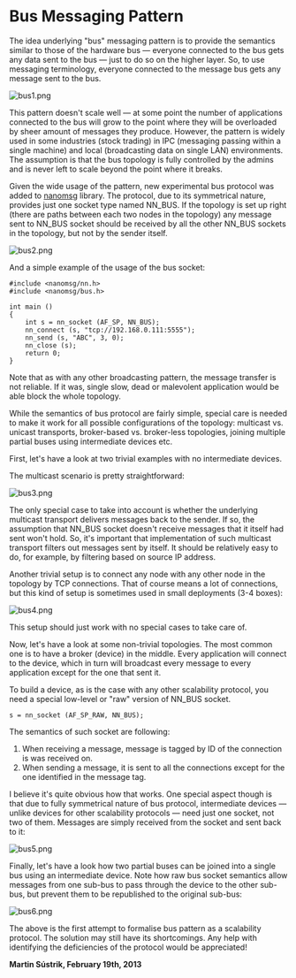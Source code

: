 # Bus Messaging Pattern



The idea underlying "bus" messaging pattern is to provide the semantics similar to those of the hardware bus — everyone connected to the bus gets any data sent to the bus — just to do so on the higher layer. So, to use messaging terminology, everyone connected to the message bus gets any message sent to the bus.

![bus1.png](http://250bpm.wdfiles.com/local--files/blog:17/bus1.png)

This pattern doesn't scale well — at some point the number of applications connected to the bus will grow to the point where they will be overloaded by sheer amount of messages they produce. However, the pattern is widely used in some industries (stock trading) in IPC (messaging passing within a single machine) and local (broadcasting data on single LAN) environments. The assumption is that the bus topology is fully controlled by the admins and is never left to scale beyond the point where it breaks.

Given the wide usage of the pattern, new experimental bus protocol was added to [nanomsg](http://nanomsg.org) library. The protocol, due to its symmetrical nature, provides just one socket type named NN\_BUS. If the topology is set up right (there are paths between each two nodes in the topology) any message sent to NN\_BUS socket should be received by all the other NN\_BUS sockets in the topology, but not by the sender itself.

![bus2.png](http://250bpm.wdfiles.com/local--files/blog:17/bus2.png)

And a simple example of the usage of the bus socket:

    #include <nanomsg/nn.h>
    #include <nanomsg/bus.h>
    
    int main ()
    {
        int s = nn_socket (AF_SP, NN_BUS);
        nn_connect (s, "tcp://192.168.0.111:5555");
        nn_send (s, "ABC", 3, 0);
        nn_close (s);
        return 0;
    }

Note that as with any other broadcasting pattern, the message transfer is not reliable. If it was, single slow, dead or malevolent application would be able block the whole topology.

While the semantics of bus protocol are fairly simple, special care is needed to make it work for all possible configurations of the topology: multicast vs. unicast transports, broker-based vs. broker-less topologies, joining multiple partial buses using intermediate devices etc.

First, let's have a look at two trivial examples with no intermediate devices.

The multicast scenario is pretty straightforward:

![bus3.png](http://250bpm.wdfiles.com/local--files/blog:17/bus3.png)

The only special case to take into account is whether the underlying multicast transport delivers messages back to the sender. If so, the assumption that NN\_BUS socket doesn't receive messages that it itself had sent won't hold. So, it's important that implementation of such multicast transport filters out messages sent by itself. It should be relatively easy to do, for example, by filtering based on source IP address.

Another trivial setup is to connect any node with any other node in the topology by TCP connections. That of course means a lot of connections, but this kind of setup is sometimes used in small deployments (3-4 boxes):

![bus4.png](http://250bpm.wdfiles.com/local--files/blog:17/bus4.png)

This setup should just work with no special cases to take care of.

Now, let's have a look at some non-trivial topologies. The most common one is to have a broker (device) in the middle. Every application will connect to the device, which in turn will broadcast every message to every application except for the one that sent it.

To build a device, as is the case with any other scalability protocol, you need a special low-level or "raw" version of NN\_BUS socket.

    s = nn_socket (AF_SP_RAW, NN_BUS);

The semantics of such socket are following:

1.  When receiving a message, message is tagged by ID of the connection is was received on.
2.  When sending a message, it is sent to all the connections except for the one identified in the message tag.

I believe it's quite obvious how that works. One special aspect though is that due to fully symmetrical nature of bus protocol, intermediate devices — unlike devices for other scalability protocols — need just one socket, not two of them. Messages are simply received from the socket and sent back to it:

![bus5.png](http://250bpm.wdfiles.com/local--files/blog:17/bus5.png)

Finally, let's have a look how two partial buses can be joined into a single bus using an intermediate device. Note how raw bus socket semantics allow messages from one sub-bus to pass through the device to the other sub-bus, but prevent them to be republished to the original sub-bus:

![bus6.png](http://250bpm.wdfiles.com/local--files/blog:17/bus6.png)

The above is the first attempt to formalise bus pattern as a scalability protocol. The solution may still have its shortcomings. Any help with identifying the deficiencies of the protocol would be appreciated!

**Martin Sústrik, February 19th, 2013**